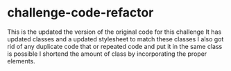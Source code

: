 # challenge-code-refactor
This is the updated the version of the original code for this challenge
It has updated classes and a updated stylesheet to match these classes
I also got rid of any duplicate code that or repeated code and put it in the same class is possible
I shortend the amount of class by incorporating the proper elements.
